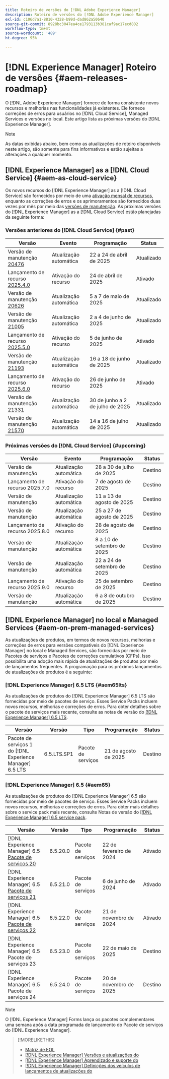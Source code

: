 ```yaml
---
title: Roteiro de versões do [!DNL Adobe Experience Manager]
description: Roteiro de versões do [!DNL Adobe Experience Manager]
exl-id: c106d7a1-8810-4328-b99d-dad862a50640
source-git-commit: 8928bc3047ea4ce1793113b381caf9ac17ecd802
workflow-type: tm+mt
source-wordcount: '489'
ht-degree: 95%

---
```



# [!DNL Experience Manager] Roteiro de versões {#aem-releases-roadmap}

O [!DNL Adobe Experience Manager] fornece de forma consistente novos recursos e melhorias nas funcionalidades já existentes. Ele fornece correções de erros para usuários no [!DNL Cloud Service], Managed Services e versões no local. Este artigo lista as próximas versões do [!DNL Experience Manager].

>[!NOTE]
>
>As datas exibidas abaixo, bem como as atualizações de roteiro disponíveis neste artigo, são somente para fins informativos e estão sujeitas a alterações a qualquer momento.

## [!DNL Experience Manager] as a [!DNL Cloud Service] {#aem-as-cloud-service}

Os novos recursos do [!DNL Experience Manager] as a [!DNL Cloud Service] são fornecidos por meio de uma [ativação mensal de recursos](https://experienceleague.adobe.com/pt-br/docs/experience-manager-cloud-service/content/release-notes/release-notes/release-notes-current), enquanto as correções de erros e os aprimoramentos são fornecidos duas vezes por mês por meio das [versões de manutenção](https://experienceleague.adobe.com/pt-br/docs/experience-manager-cloud-service/content/release-notes/maintenance/latest).
As próximas versões do [!DNL Experience Manager] as a [!DNL Cloud Service] estão planejadas da seguinte forma:

### Versões anteriores do [!DNL Cloud Service] {#past}

| Versão | Evento | Programação | Status |
|---|---|---|---|
| Versão de manutenção [20476](https://experienceleague.adobe.com/pt-br/docs/experience-manager-cloud-service/content/release-notes/maintenance/2025/2025-4-0#20476) | Atualização automática | 22 a 24 de abril de 2025 | Atualizado |
| Lançamento de recurso [2025.4.0](https://experienceleague.adobe.com/pt-br/docs/experience-manager-cloud-service/content/release-notes/release-notes/2025/release-notes-2025-4-0) | Ativação do recurso | 24 de abril de 2025 | Ativado |
| Versão de manutenção [20626](https://experienceleague.adobe.com/pt-br/docs/experience-manager-cloud-service/content/release-notes/maintenance/2025/2025-5-0#20626) | Atualização automática | 5 a 7 de maio de 2025 | Atualizado |
| Versão de manutenção [21005](https://experienceleague.adobe.com/pt-br/docs/experience-manager-cloud-service/content/release-notes/maintenance/2025/2025-5-0#21005) | Atualização automática | 2 a 4 de junho de 2025 | Atualizado |
| Lançamento de recurso [2025.5.0](https://experienceleague.adobe.com/pt-br/docs/experience-manager-cloud-service/content/release-notes/release-notes/2025/release-notes-2025-5-0) | Ativação do recurso | 5 de junho de 2025 | Ativado |
| Versão de manutenção [21193](https://experienceleague.adobe.com/pt-br/docs/experience-manager-cloud-service/content/release-notes/maintenance/2025/2025-6-0) | Atualização automática | 16 a 18 de junho de 2025 | Atualizado |
| Lançamento de recurso [2025.6.0](https://experienceleague.adobe.com/pt-br/docs/experience-manager-cloud-service/content/release-notes/release-notes/release-notes-current) | Ativação do recurso | 26 de junho de 2025 | Ativado |
| Versão de manutenção [21331](https://experienceleague.adobe.com/pt-br/docs/experience-manager-cloud-service/content/release-notes/maintenance/2025/2025-7-0#21331) | Atualização automática | 30 de junho a 2 de julho de 2025 | Atualizado |
| Versão de manutenção [21570](https://experienceleague.adobe.com/pt-br/docs/experience-manager-cloud-service/content/release-notes/maintenance/latest) | Atualização automática | 14 a 16 de julho de 2025 | Atualizado |

### Próximas versões do [!DNL Cloud Service] {#upcoming}

| Versão | Evento | Programação | Status |
|---|---|---|---|
| Versão de manutenção | Atualização automática | 28 a 30 de julho de 2025 | Destino |
| Lançamento de recurso 2025.7.0 | Ativação do recurso | 7 de agosto de 2025 | Destino |
| Versão de manutenção | Atualização automática | 11 a 13 de agosto de 2025 | Destino |
| Versão de manutenção | Atualização automática | 25 a 27 de agosto de 2025 | Destino |
| Lançamento de recurso 2025.8.0 | Ativação do recurso | 28 de agosto de 2025 | Destino |
| Versão de manutenção | Atualização automática | 8 a 10 de setembro de 2025 | Destino |
| Versão de manutenção | Atualização automática | 22 a 24 de setembro de 2025 | Destino |
| Lançamento de recurso 2025.9.0 | Ativação do recurso | 25 de setembro de 2025 | Destino |
| Versão de manutenção | Atualização automática | 6 a 8 de outubro de 2025 | Destino |

## [!DNL Experience Manager] no local e Managed Services {#aem-on-prem-managed-services}

As atualizações de produtos, em termos de novos recursos, melhorias e correções de erros para versões compatíveis do [!DNL Experience Manager] no local e Managed Services, são fornecidas por meio de Pacotes de serviços e Pacotes de correções cumulativos (CFPs). Isso possibilita uma adoção mais rápida de atualizações de produtos por meio de lançamentos frequentes. A programação para os próximos lançamentos de atualizações de produtos é a seguinte:

### [!DNL Experience Manager] 6.5 LTS {#aem65lts}

As atualizações de produtos do [!DNL Experience Manager] 6.5 LTS são fornecidas por meio de pacotes de serviço. Esses Service Packs incluem novos recursos, melhorias e correções de erros. Para obter detalhes sobre o pacote de serviços mais recente, consulte as notas de versão do [[!DNL Experience Manager]  6.5 LTS](https://experienceleague.adobe.com/pt-br/docs/experience-manager-65-lts/content/release-notes/release-notes).

| Versão | Versão | Tipo | Programação | Status |
|---|---|---|---|---|
| Pacote de serviços 1 do [!DNL Experience Manager] 6.5 LTS | 6.5.LTS.SP1 | Pacote de serviços | 21 de agosto de 2025 | Destino |

### [!DNL Experience Manager] 6.5 {#aem65}

As atualizações de produtos do [!DNL Experience Manager] 6.5 são fornecidas por meio de pacotes de serviço. Esses Service Packs incluem novos recursos, melhorias e correções de erros. Para obter mais detalhes sobre o service pack mais recente, consulte Notas de versão do [[!DNL Experience Manager] 6.5 service pack](https://experienceleague.adobe.com/pt-br/docs/experience-manager-65/content/release-notes/release-notes).

| Versão | Versão | Tipo | Programação | Status |
|---|---|---|---|---|
| [!DNL Experience Manager] 6.5 [Pacote de serviços 20](https://experienceleague.adobe.com/pt-br/docs/experience-manager-65/content/release-notes/service-pack/6-5-20) | 6.5.20.0 | Pacote de serviços | 22 de fevereiro de 2024 | Ativado |
| [!DNL Experience Manager] 6.5 [Pacote de serviços 21](https://experienceleague.adobe.com/pt-br/docs/experience-manager-65/content/release-notes/service-pack/6-5-21) | 6.5.21.0 | Pacote de serviços | 6 de junho de 2024 | Ativado |
| [!DNL Experience Manager] 6.5 [Pacote de serviços 22](https://experienceleague.adobe.com/pt-br/docs/experience-manager-65/content/release-notes/release-notes) | 6.5.22.0 | Pacote de serviços | 21 de novembro de 2024 | Ativado |
| [!DNL Experience Manager] 6.5 Pacote de serviços 23 | 6.5.23.0 | Pacote de serviços | 22 de maio de 2025 | Destino |
| [!DNL Experience Manager] 6.5 Pacote de serviços 24 | 6.5.24.0 | Pacote de serviços | 20 de novembro de 2025 | Destino |

>[!NOTE]
>
>O [!DNL Experience Manager] Forms lança os pacotes complementares uma semana após a data programada de lançamento do Pacote de serviços do [!DNL Experience Manager].

>[!MORELIKETHIS]
>
>* [Matriz de EOL](https://helpx.adobe.com/br/support/programs/eol-matrix.html)
>* [[!DNL Experience Manager] Versões e atualizações do](https://experienceleague.adobe.com/pt-br/docs/experience-manager-release-information/aem-release-updates/aem-releases-updates)
>* [[!DNL Experience Manager] Aprendizado e suporte do](https://experienceleague.adobe.com/pt-br/docs/experience-manager-cloud-service)
>* [[!DNL Experience Manager] Definições dos veículos de lançamentos de atualizações do](/help/using/update-release-vehicle-definitions.md)
